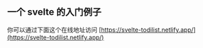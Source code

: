 ## 一个 svelte 的入门例子

你可以通过下面这个在线地址访问
[https://svelte-todilist.netlify.app/](https://svelte-todilist.netlify.app/)
